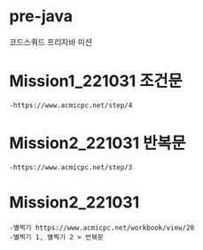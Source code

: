 # pre-java
코드스쿼드 프리자바 미션

# Mission1_221031 조건문 
    -https://www.acmicpc.net/step/4
# Mission2_221031 반복문
    -https://www.acmicpc.net/step/3
# Mission2_221031 
    -별찍기 https://www.acmicpc.net/workbook/view/20
    -별찍기 1, 별찍기 2 > 반복문

